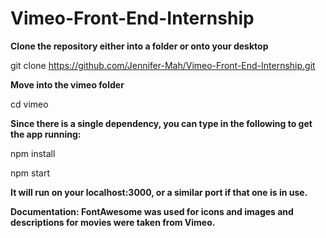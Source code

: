 # Vimeo-Front-End-Internship
__Clone the repository either into a folder or onto your desktop__

git clone https://github.com/Jennifer-Mah/Vimeo-Front-End-Internship.git

__Move into the vimeo folder__

cd vimeo

__Since there is a single dependency, you can type in the following to get the app running:__

npm install

npm start

__It will run on your localhost:3000, or a similar port if that one is in use.__

__Documentation: FontAwesome was used for icons and images and descriptions for movies were taken from Vimeo.__
